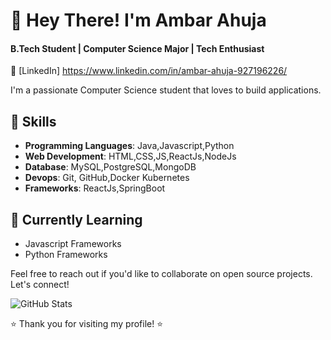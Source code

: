 # 👋 Hey There! I'm Ambar Ahuja
#### B.Tech Student | Computer Science Major | Tech Enthusiast

💼 [LinkedIn] https://www.linkedin.com/in/ambar-ahuja-927196226/

I'm a passionate Computer Science student that loves to build applications.

## 🔧 Skills

- **Programming Languages**: Java,Javascript,Python
- **Web Development**: HTML,CSS,JS,ReactJs,NodeJs
- **Database**: MySQL,PostgreSQL,MongoDB
- **Devops**: Git, GitHub,Docker Kubernetes
- **Frameworks**: ReactJs,SpringBoot

## 🌱 Currently Learning

- Javascript Frameworks
- Python Frameworks
  

Feel free to reach out if you'd like to collaborate on open source projects. Let's connect!

![GitHub Stats](https://github-readme-stats.vercel.app/api?username=Ambar12316&show_icons=true&count_private=true)

⭐️ Thank you for visiting my profile! ⭐️
